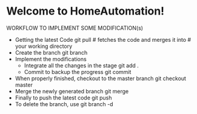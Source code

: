 Welcome to HomeAutomation!
==============================

WORKFLOW TO IMPLEMENT SOME MODIFICATION(s)

- Getting the latest Code
git pull <remote> <branch> # fetches the code and merges it into 
                             # your working directory
- Create the branch
git branch <branch-name>
- Implement the modifications
    - Integrate all the changes in the stage
git add . 
    - Commit to backup the progress
git commit
- When properly finished, checkout to the master branch
git checkout master
- Merge the newly generated branch
git merge <branch-name>
- Finally to push the latest code
git push
- To delete the branch, use
git branch -d <branch-name>
